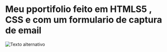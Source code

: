 ﻿# Meu pportifolio feito em HTMLS5 , CSS e com um formulario de captura de email

![Texto alternativo]([URL-da-imagem](https://github.com/rsilvadevelloper/my-portifolio/blob/main/Captura%20de%20tela%202024-12-23%20000314.png))
